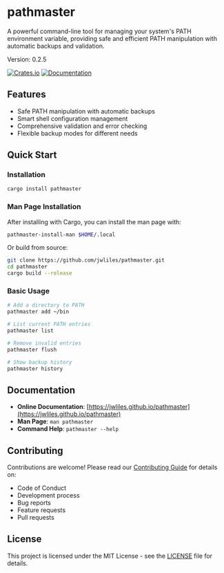 # pathmaster

A powerful command-line tool for managing your system's PATH environment variable, providing safe and efficient PATH manipulation with automatic backups and validation.

Version: 0.2.5

[![Crates.io](https://img.shields.io/crates/v/pathmaster.svg)](https://crates.io/crates/pathmaster)
[![Documentation](https://docs.rs/pathmaster/badge.svg)](https://docs.rs/pathmaster)

## Features

- Safe PATH manipulation with automatic backups
- Smart shell configuration management
- Comprehensive validation and error checking
- Flexible backup modes for different needs

## Quick Start

### Installation

```bash
cargo install pathmaster
```

### Man Page Installation

After installing with Cargo, you can install the man page with:

```bash
pathmaster-install-man $HOME/.local
```

Or build from source:

```bash
git clone https://github.com/jwliles/pathmaster.git
cd pathmaster
cargo build --release
```

### Basic Usage

```bash
# Add a directory to PATH
pathmaster add ~/bin

# List current PATH entries
pathmaster list

# Remove invalid entries
pathmaster flush

# Show backup history
pathmaster history
```

## Documentation

- **Online Documentation**: [https://jwliles.github.io/pathmaster](https://jwliles.github.io/pathmaster)
- **Man Page**: `man pathmaster`
- **Command Help**: `pathmaster --help`

## Contributing

Contributions are welcome! Please read our [Contributing Guide](CONTRIBUTING.md) for details on:

- Code of Conduct
- Development process
- Bug reports
- Feature requests
- Pull requests

## License

This project is licensed under the MIT License - see the [LICENSE](LICENSE) file for details.
